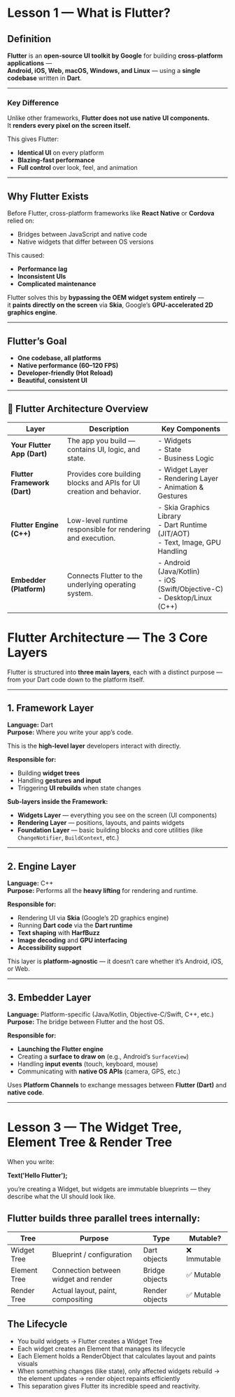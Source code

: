 # Lesson 1 — What is Flutter?

## Definition

**Flutter** is an **open-source UI toolkit by Google** for building **cross-platform applications** —  
**Android, iOS, Web, macOS, Windows, and Linux** — using a **single codebase** written in **Dart**.

---

### Key Difference

Unlike other frameworks, **Flutter does not use native UI components.**  
It **renders every pixel on the screen itself.**

This gives Flutter:

- **Identical UI** on every platform  
- **Blazing-fast performance**  
- **Full control** over look, feel, and animation  

---

## Why Flutter Exists

Before Flutter, cross-platform frameworks like **React Native** or **Cordova** relied on:

- Bridges between JavaScript and native code  
- Native widgets that differ between OS versions  

This caused:

- **Performance lag**  
- **Inconsistent UIs**  
- **Complicated maintenance**

Flutter solves this by **bypassing the OEM widget system entirely** —  
it **paints directly on the screen** via **Skia**, Google’s **GPU-accelerated 2D graphics engine**.

---

## Flutter’s Goal

- **One codebase, all platforms**  
- **Native performance (60–120 FPS)**  
- **Developer-friendly (Hot Reload)**  
- **Beautiful, consistent UI**

---


## 🧩 Flutter Architecture Overview

| Layer | Description | Key Components |
|-------|--------------|----------------|
| **Your Flutter App (Dart)** | The app you build — contains UI, logic, and state. | - Widgets<br>- State<br>- Business Logic |
| **Flutter Framework (Dart)** | Provides core building blocks and APIs for UI creation and behavior. | - Widget Layer<br>- Rendering Layer<br>- Animation & Gestures |
| **Flutter Engine (C++)** | Low-level runtime responsible for rendering and execution. | - Skia Graphics Library<br>- Dart Runtime (JIT/AOT)<br>- Text, Image, GPU Handling |
| **Embedder (Platform)** | Connects Flutter to the underlying operating system. | - Android (Java/Kotlin)<br>- iOS (Swift/Objective-C)<br>- Desktop/Linux (C++) |


# Flutter Architecture — The 3 Core Layers

Flutter is structured into **three main layers**, each with a distinct purpose — from your Dart code down to the platform itself.

---

## 1. Framework Layer

**Language:** Dart  
**Purpose:** Where *you* write your app’s code.

This is the **high-level layer** developers interact with directly.

**Responsible for:**

- Building **widget trees**  
- Handling **gestures and input**  
- Triggering **UI rebuilds** when state changes  

**Sub-layers inside the Framework:**

- **Widgets Layer** — everything you see on the screen (UI components)  
- **Rendering Layer** — positions, layouts, and paints widgets  
- **Foundation Layer** — basic building blocks and core utilities (like `ChangeNotifier`, `BuildContext`, etc.)

---

## 2. Engine Layer

**Language:** C++  
**Purpose:** Performs all the **heavy lifting** for rendering and runtime.

**Responsible for:**

- Rendering UI via **Skia** (Google’s 2D graphics engine)  
- Running **Dart code** via the **Dart runtime**  
- **Text shaping** with **HarfBuzz**  
- **Image decoding** and **GPU interfacing**  
- **Accessibility support**

This layer is **platform-agnostic** — it doesn’t care whether it’s Android, iOS, or Web.

---

## 3. Embedder Layer

**Language:** Platform-specific (Java/Kotlin, Objective-C/Swift, C++, etc.)  
**Purpose:** The bridge between Flutter and the host OS.

**Responsible for:**

- **Launching the Flutter engine**  
- Creating a **surface to draw on** (e.g., Android’s `SurfaceView`)  
- Handling **input events** (touch, keyboard, mouse)  
- Communicating with **native OS APIs** (camera, GPS, etc.)  

Uses **Platform Channels** to exchange messages between **Flutter (Dart)** and **native code**.

---

# Lesson 3 — The Widget Tree, Element Tree & Render Tree

When you write:

**Text('Hello Flutter');**


you’re creating a Widget, but widgets are immutable blueprints — they describe what the UI should look like.

## Flutter builds three parallel trees internally:

| **Tree**         | **Purpose**                              | **Type**          | **Mutable?** |
|------------------|-------------------------------------------|-------------------|--------------|
| Widget Tree      | Blueprint / configuration                 | Dart objects      | ❌ Immutable |
| Element Tree     | Connection between widget and render      | Bridge objects    | ✅ Mutable   |
| Render Tree      | Actual layout, paint, compositing         | Render objects    | ✅ Mutable   |

## The Lifecycle

- You build widgets → Flutter creates a Widget Tree
- Each widget creates an Element that manages its lifecycle
- Each Element holds a RenderObject that calculates layout and paints visuals
- When something changes (like state), only affected widgets rebuild → the element updates → render object repaints efficiently
- This separation gives Flutter its incredible speed and reactivity.
